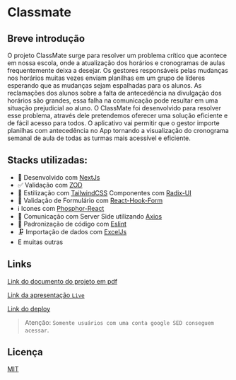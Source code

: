 # Classmate

## Breve introdução

O projeto ClassMate surge para resolver um problema crítico que acontece em
nossa escola, onde a atualização dos horários e cronogramas de aulas
frequentemente deixa a desejar. Os gestores responsáveis pelas mudanças nos
horários muitas vezes enviam planilhas em um grupo de líderes esperando que as
mudanças sejam espalhadas para os alunos. As reclamações dos alunos sobre a
falta de antecedência na divulgação dos horários são grandes, essa falha na
comunicação pode resultar em uma situação prejudicial ao aluno. O ClassMate foi
desenvolvido para resolver esse problema, através dele pretendemos oferecer uma
solução eficiente e de fácil acesso para todos. O aplicativo vai permitir que o gestor
importe planilhas com antecedência no App tornando a visualização do cronograma
semanal de aula de todas as turmas mais acessível e eficiente.



## **Stacks utilizadas:** 
- 🚀 Desenvolvido com [NextJs](https://nextjs.org/)
- ✅ Validação com [ZOD](https://zod.dev/)
- 🎨 Estilização com [TailwindCSS](https://tailwindcss.com/) Componentes com [Radix-UI](https://www.radix-ui.com/docs/primitives/overview/introduction)
- 📝 Validação de Formulário com [React-Hook-Form](https://react-hook-form.com/)
- ℹ️ Icones com [Phosphor-React](https://phosphoricons.com/)
- 📨 Comunicação com Server Side utilizando [Axios](https://axios-http.com/ptbr/docs/intro)
- 🎲 Padronização de código com [Eslint](https://eslint.org/)
- 🗜️ Importação de dados com [ExcelJs](https://www.npmjs.com/package/exceljs)
- E muitas outras

## Links

[Link do documento do projeto em pdf](https://github.com/TimeStage/classmate/files/13690465/PI-Projeto_Integrador-2023_Dcto_Modelo.pdf)

[Link da apresentação `Live`](https://www.youtube.com/live/JxiV6uKfHu4?si=0c_KxHG1_JNhpIj6&t=957)

[Link do deploy](https://classmate-five.vercel.app/home) 
> Atenção: `Somente usuários com uma conta google SED conseguem acessar`.

## Licença

[MIT](https://choosealicense.com/licenses/mit/)
